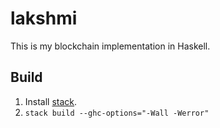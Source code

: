# lakshmi
This is my blockchain implementation in Haskell.

## Build
1. Install [stack](https://docs.haskellstack.org/en/stable/README/#how-to-install).
1. `stack build --ghc-options="-Wall -Werror"`
